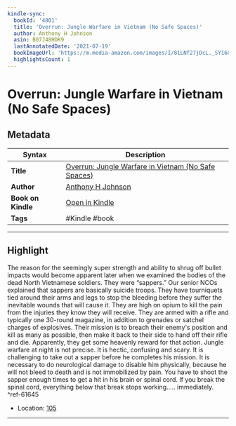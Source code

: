 ```yaml
---
kindle-sync:
  bookId: '4801'
  title: 'Overrun: Jungle Warfare in Vietnam (No Safe Spaces)'
  author: Anthony H Johnson
  asin: B07J48HDK9
  lastAnnotatedDate: '2021-07-19'
  bookImageUrl: 'https://m.media-amazon.com/images/I/81LNf27jDcL._SY160.jpg'
  highlightsCount: 1
---
```

# Overrun: Jungle Warfare in Vietnam (No Safe Spaces)

## Metadata

| Syntax | Description |
| ---------- | ---------- |
| **Title** | [Overrun: Jungle Warfare in Vietnam (No Safe Spaces)](https://www.amazon.com/dp/B07J48HDK9) |
| **Author** | [Anthony H Johnson](https://www.amazon.comundefined) |
| **Book on Kindle** | <a href="kindle://book?action=open&asin=B07J48HDK9" target="_blank">Open in Kindle</a> |
| **Tags** | #Kindle #book |

---

## Highlight

The reason for the seemingly super strength and ability to shrug off bullet impacts would become apparent later when we examined the bodies of the dead North Vietnamese soldiers. They were “sappers.” Our senior NCOs explained that sappers are basically suicide troops. They have tourniquets tied around their arms and legs to stop the bleeding before they suffer the inevitable wounds that will cause it. They are high on opium to kill the pain from the injuries they know they will receive. They are armed with a rifle and typically one 30-round magazine, in addition to grenades or satchel charges of explosives. Their mission is to breach their enemy's position and kill as many as possible, then make it back to their side to hand off their rifle and die. Apparently, they get some heavenly reward for that action. Jungle warfare at night is not precise. It is hectic, confusing and scary. It is challenging to take out a sapper before he completes his mission. It is necessary to do neurological damage to disable him physically, because he will not bleed to death and is not immobilized by pain. You have to shoot the sapper enough times to get a hit in his brain or spinal cord. If you break the spinal cord, everything below that break stops working….. immediately. ^ref-61645

- Location: [105](kindle://book?action=open&asin=B07J48HDK9&location=105)

---
